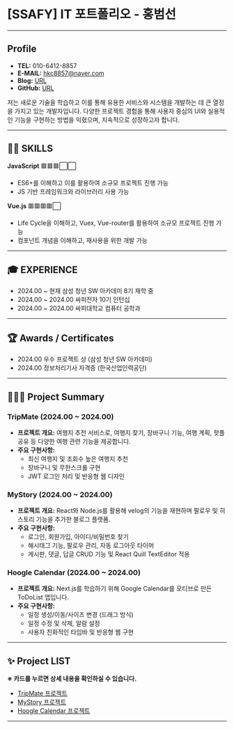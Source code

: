 # [SSAFY] IT 포트폴리오 - 홍범선

---

## Profile

- **TEL:** 010-6412-8857
- **E-MAIL:** hkc8857@naver.com
- **Blog:** [URL](https://yourblogurl.com)
- **GitHub:** [URL](https://github.com/yourusername)

저는 새로운 기술을 학습하고 이를 통해 유용한 서비스와 시스템을 개발하는 데 큰 열정을 가지고 있는 개발자입니다. 다양한 프로젝트 경험을 통해 사용자 중심의 UI와 실용적인 기능을 구현하는 방법을 익혔으며, 지속적으로 성장하고자 합니다.

---

## 👨‍💻 **SKILLS**

**JavaScript** 🟥🟥🟥⬜⬜
- ES6+를 이해하고 이를 활용하여 소규모 프로젝트 진행 가능
- JS 기반 프레임워크와 라이브러리 사용 가능

**Vue.js** 🟥🟥🟥🟥⬜
- Life Cycle을 이해하고, Vuex, Vue-router를 활용하여 소규모 프로젝트 진행 가능
- 컴포넌트 개념을 이해하고, 재사용을 위한 개발 가능

---

## 🎓 EXPERIENCE

- 2024.00 ~ 현재    삼성 청년 SW 아카데미 8기 재학 중
- 2024.00 ~ 2024.00    싸피전자 10기 인턴십
- 2024.00 ~ 2024.00    싸피대학교 컴퓨터 공학과

---

## 🏆 Awards / Certificates

- 2024.00    우수 프로젝트 상 (삼성 청년 SW 아카데미)
- 2024.00    정보처리기사 자격증 (한국산업인력공단)

---

## 👨🏻‍💻 Project Summary

### **TripMate** (2024.00 ~ 2024.00)

- **프로젝트 개요:** 여행지 추천 서비스로, 여행지 찾기, 장바구니 기능, 여행 계획, 핫플 공유 등 다양한 여행 관련 기능을 제공합니다.
- **주요 구현사항:** 
    - 최신 여행지 및 조회수 높은 여행지 추천
    - 장바구니 및 무한스크롤 구현
    - JWT 로그인 처리 및 반응형 웹 디자인

### **MyStory** (2024.00 ~ 2024.00)

- **프로젝트 개요:** React와 Node.js를 활용해 velog의 기능을 재현하며 팔로우 및 히스토리 기능을 추가한 블로그 플랫폼.
- **주요 구현사항:** 
    - 로그인, 회원가입, 아이디/비밀번호 찾기
    - 해시태그 기능, 팔로우 관리, 자동 로그아웃 타이머
    - 게시판, 댓글, 답글 CRUD 기능 및 React Quill TextEditor 적용

### **Hoogle Calendar** (2024.00 ~ 2024.00)

- **프로젝트 개요:** Next.js를 학습하기 위해 Google Calendar를 모티브로 만든 ToDoList 앱입니다.
- **주요 구현사항:** 
    - 일정 생성/이동/사이즈 변경 (드래그 방식)
    - 일정 수정 및 삭제, 알람 설정
    - 사용자 친화적인 타임바 및 반응형 웹 구현

---

## ✨ Project LIST

**※ 카드를 누르면 상세 내용을 확인하실 수 있습니다.**

- [TripMate 프로젝트](https://github.com/qjatjs123123/TripMate)
- [MyStory 프로젝트](https://github.com/qjatjs123123/Spring_notice_board)
- [Hoogle Calendar 프로젝트](https://github.com/qjatjs123123/React-Node-BBS)

---

